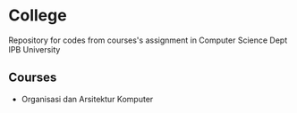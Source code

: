 # College
Repository for codes from courses's assignment in Computer Science Dept IPB University

## Courses
- Organisasi dan Arsitektur Komputer
